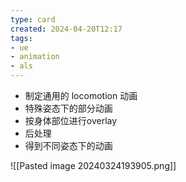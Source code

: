 ```yaml
---
type: card
created: 2024-04-20T12:17
tags: 
- ue
- animation
- als
---
```


- 制定通用的 locomotion 动画
- 特殊姿态下的部分动画
- 按身体部位进行overlay
- 后处理
- 得到不同姿态下的动画

![[Pasted image 20240324193905.png]]

